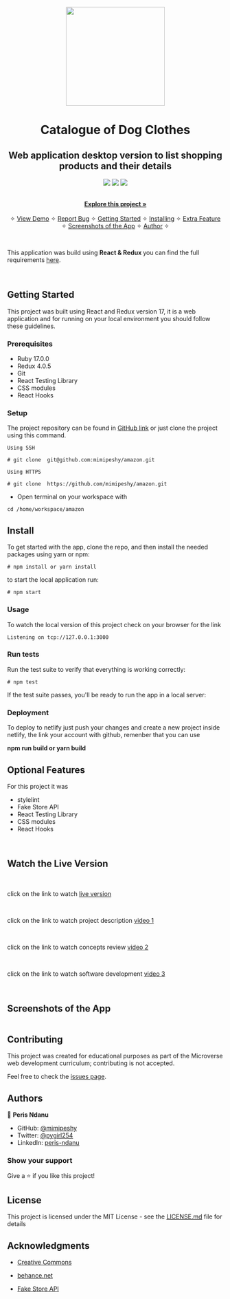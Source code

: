 <p align="center">
    <img src=""
        height="230">
</p>

<p align="center">
    <h1 align="center"> Catalogue of Dog Clothes   </h1>    
</p>

<p align="center">
    <h2 align="center"> Web application desktop version to list shopping products and their details</h2>    
</p>


<p align="center">
    <a href="https://img.shields.io/badge/Microverse-blueviolet" alt="Contributors">
        <img src="https://img.shields.io/badge/Microverse-blueviolet" /></a>
    <a href="https://www.w3schools.com/js/js_es6.asp" alt="JavaScript">
        <img src="https://img.shields.io/badge/JavaScript-6.0.0-yellowgreen" /></a>
    <a href="https://webpack.js.org/" alt="Webpack">
        <img src="https://img.shields.io/badge/Webpack%204-4.0.0-lightgrey" /></a>      
   
</p>

  <p align="center">    
    <br />
    <a href="https://github.com/mimipeshy/amazon.git"><strong>Explore this project »</strong></a>
    <br />
    <br />&#10023;
    <a href="">View Demo</a>   &#10023;  
    <a href="https://github.com/mimipeshy/amazon/issues">Report Bug</a>    &#10023;
    <a href="#Getting-Started">Getting Started</a> &#10023; <a href="#Install">Installing</a> &#10023;
    <a href="#Extra-Feature">Extra Feature</a> &#10023;
    <a href="#Screenshots-of-the-App">Screenshots of the App</a> &#10023;
    <a href="#Authors">Author</a> &#10023;
    
  </p>

<br/>


This application was build using <b> React & Redux </b> you can find the full requirements   <a href="https://www.notion.so/Catalogue-of-Dog-Clothes-8bf1512b8ab34fa28848beb8ab698a32" alt="Requirements">here</a>. 


<br/>

<img src=""/>

<br/>

## Getting Started

This project was built using React and Redux version 17, it is a web application and for running on your local environment you should follow these guidelines.


### Prerequisites

- Ruby 17.0.0
- Redux 4.0.5
- Git
- React Testing Library
- CSS modules 
- React Hooks

### Setup

The project repository can be found in [GitHub link](https://github.com/mimipeshy/amazon.git) or just clone the project using this command. 



```
Using SSH 

# git clone  git@github.com:mimipeshy/amazon.git

Using HTTPS

# git clone  https://github.com/mimipeshy/amazon.git

```

+ Open terminal on your workspace with

```
cd /home/workspace/amazon
```


## Install


To get started with the app, clone the repo, and then install the needed packages using yarn or npm:

```
# npm install or yarn install
```

to start the local application run:

```
# npm start
```


### Usage

To watch the local version of this project check on your browser for the link 

```
Listening on tcp://127.0.0.1:3000
```

### Run tests

Run the test suite to verify that everything is working correctly:

```
# npm test
```

If the test suite passes, you'll be ready to run the app in a local server:


### Deployment

To deploy to netlify just push your changes and create a new project inside netlify, the link your account with github, remenber that you can use 

<b>npm run build or yarn build</b>





## Optional Features

For this project it was 
+ stylelint
+ Fake Store API
+ React Testing Library
+ CSS modules 
+ React Hooks

<br/>

## Watch the Live Version

<br/>

click on the link to watch [live version]()

<br/>

click on the link to watch project description [video 1]()

<br/>

click on the link to watch concepts review [video 2]()

<br/>

click on the link to watch software development [video 3]()

<br/>



## Screenshots of the App


<img src=""/>
<br/>
<img src=""/>

<br/>
<img src=""/>



## Contributing

This project was created for educational purposes as part of the Microverse web development curriculum; contributing is not accepted.

Feel free to check the [issues page]().


## Authors


👤 **Peris Ndanu**

- GitHub: [@mimipeshy](https://github.com/mimipeshy)
- Twitter: [@pygirl254](https://twitter.com/pygirl254)
- LinkedIn: [peris-ndanu](https://www.linkedin.com/in/peris-ndanu-405083193/)


### Show your support

Give a ⭐️ if you like this project!


## License

This project is licensed under the MIT License - see the [LICENSE.md](LICENSE.md) file for details

## Acknowledgments

* [Creative Commons ](https://creativecommons.org/licenses/by-nc/4.0/)

* [behance.net ](https://www.behance.net/gallery/24531031/Pimp-my-DOG-Online-store-E-commerse-project)

* [Fake Store API](https://fakestoreapi.com/)